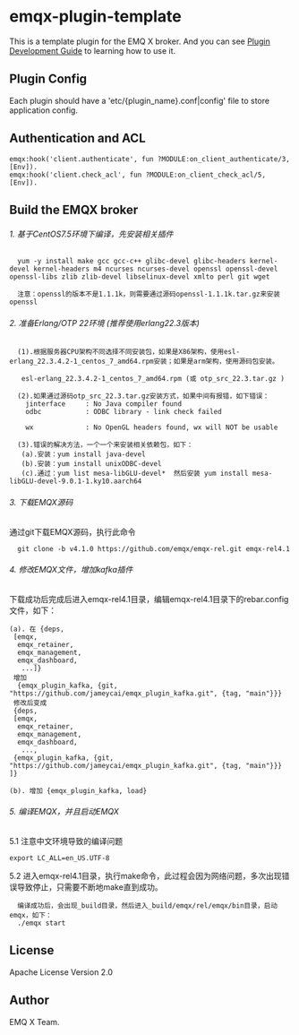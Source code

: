 
emqx-plugin-template
====================

This is a template plugin for the EMQ X broker. And you can see [Plugin Development Guide](https://developer.emqx.io/docs/emq/v3/en/plugins.html#plugin-development-guide) to learning how to use it.

Plugin Config
-------------

Each plugin should have a 'etc/{plugin_name}.conf|config' file to store application config.

Authentication and ACL
----------------------

```
emqx:hook('client.authenticate', fun ?MODULE:on_client_authenticate/3, [Env]).
emqx:hook('client.check_acl', fun ?MODULE:on_client_check_acl/5, [Env]).
```

Build the EMQX broker
-----------------
###### 1. 基于CentOS7.5环境下编译，先安装相关插件
```
  yum -y install make gcc gcc-c++ glibc-devel glibc-headers kernel-devel kernel-headers m4 ncurses ncurses-devel openssl openssl-devel openssl-libs zlib zlib-devel libselinux-devel xmlto perl git wget
  
  注意：openssl的版本不是1.1.1k，则需要通过源码openssl-1.1.1k.tar.gz来安装openssl
```
###### 2. 准备Erlang/OTP 22环境 (推荐使用erlang22.3版本)
```
  (1).根据服务器CPU架构不同选择不同安装包，如果是X86架构，使用esl-erlang_22.3.4.2-1_centos_7_amd64.rpm安装；如果是arm架构，使用源码包安装。
  
   esl-erlang_22.3.4.2-1_centos_7_amd64.rpm (或 otp_src_22.3.tar.gz ) 
  
  (2).如果通过源码otp_src_22.3.tar.gz安装方式，如果中间有报错，如下错误：
    jinterface     : No Java compiler found
    odbc           : ODBC library - link check failed  

    wx             : No OpenGL headers found, wx will NOT be usable
    
  (3).错误的解决方法，一个一个来安装相关依赖包，如下：
   (a).安装：yum install java-devel
   (b).安装：yum install unixODBC-devel
   (c).通过：yum list mesa-libGLU-devel*  然后安装 yum install mesa-libGLU-devel-9.0.1-1.ky10.aarch64
```
###### 3. 下载EMQX源码
通过git下载EMQX源码，执行此命令
```
  git clone -b v4.1.0 https://github.com/emqx/emqx-rel.git emqx-rel4.1
```
###### 4. 修改EMQX文件，增加kafka插件
下载成功后完成后进入emqx-rel4.1目录，编辑emqx-rel4.1目录下的rebar.config文件，如下：
````
(a). 在 {deps,
 [emqx,
  emqx_retainer,
  emqx_management,
  emqx_dashboard,
   ...]}
 增加
  {emqx_plugin_kafka, {git, "https://github.com/jameycai/emqx_plugin_kafka.git", {tag, "main"}}}
 修改后变成
 {deps,
 [emqx,
  emqx_retainer,
  emqx_management,
  emqx_dashboard,
   ..., 
 {emqx_plugin_kafka, {git, "https://github.com/jameycai/emqx_plugin_kafka.git", {tag, "main"}}}
]}

(b). 增加 {emqx_plugin_kafka, load}
````

###### 5. 编译EMQX，并且启动EMQX

5.1 注意中文环境导致的编译问题

```
export LC_ALL=en_US.UTF-8

```

5.2 进入emqx-rel4.1目录，执行make命令，此过程会因为网络问题，多次出现错误导致停止，只需要不断地make直到成功。
````
  编译成功后，会出现_build目录，然后进入_build/emqx/rel/emqx/bin目录，启动emqx，如下：
  ./emqx start  
````

 
License
-------

Apache License Version 2.0

Author
------

EMQ X Team.
